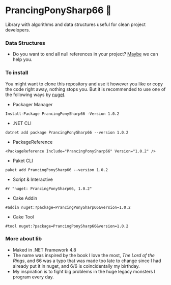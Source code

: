 # PrancingPonySharp66 🦄
 Library with algorithms and data structures useful for clean project developers.
 
 ### Data Structures
 * Do you want to end all null references in your project? [Maybe](PrancingPonySharp/DataStructures/Maybe/README.md) we can help you.

### To install
You might want to clone this repository and use it however you like or copy the code right away, nothing stops you. But it is recommended to use one of the following ways by [nuget](https://www.nuget.org/packages/PrancingPonySharp66/).

* Packager Manager
```
Install-Package PrancingPonySharp66 -Version 1.0.2
```

* .NET CLI
```
dotnet add package PrancingPonySharp66 --version 1.0.2
```

* PackageReference
```
<PackageReference Include="PrancingPonySharp66" Version="1.0.2" />
```

* Paket CLI
```
paket add PrancingPonySharp66 --version 1.0.2
```

* Script & Interactive
```
#r "nuget: PrancingPonySharp66, 1.0.2"
```

* Cake Addin
```
#addin nuget:?package=PrancingPonySharp66&version=1.0.2
```

* Cake Tool
```
#tool nuget:?package=PrancingPonySharp66&version=1.0.2
```


### More about lib
* Maked in .NET Framework 4.8
* The name was inspired by the book I love the most, _The Lord of the Rings_, and 66 was a typo that was made too late to change since I had already put it in nuget, and 6/6 is coincidentally my birthday.      
* My inspiration is to fight big problems in the huge legacy monsters I program every day.                                                                                         
